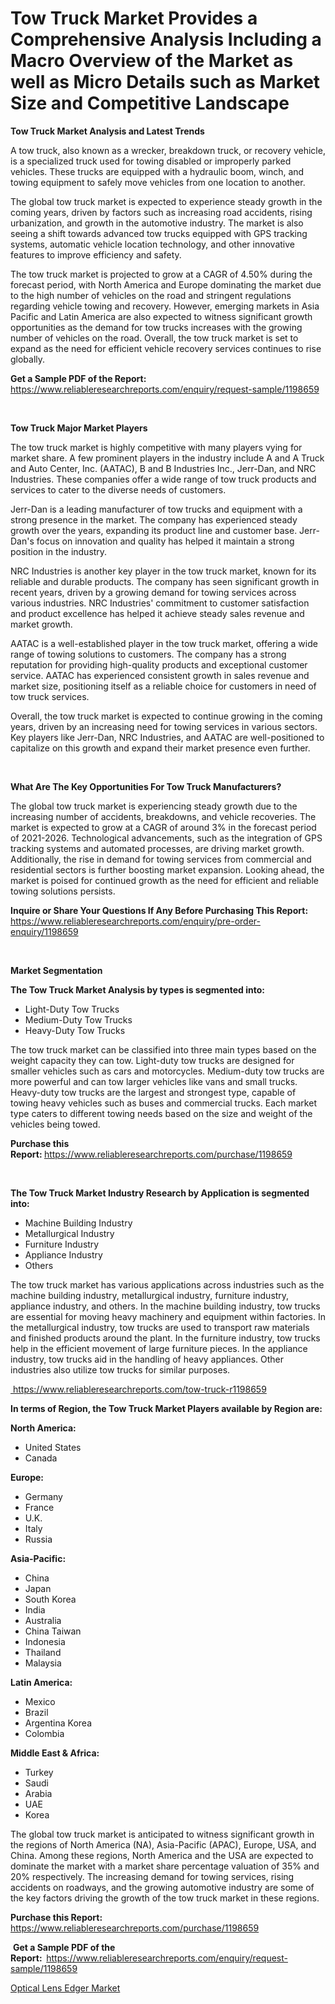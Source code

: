 <p><h1>Tow Truck Market Provides a Comprehensive Analysis Including a Macro Overview of the Market as well as Micro Details such as Market Size and Competitive Landscape</h1></p><p><strong>Tow Truck Market Analysis and Latest Trends</strong></p>
<p><p>A tow truck, also known as a wrecker, breakdown truck, or recovery vehicle, is a specialized truck used for towing disabled or improperly parked vehicles. These trucks are equipped with a hydraulic boom, winch, and towing equipment to safely move vehicles from one location to another.</p><p>The global tow truck market is expected to experience steady growth in the coming years, driven by factors such as increasing road accidents, rising urbanization, and growth in the automotive industry. The market is also seeing a shift towards advanced tow trucks equipped with GPS tracking systems, automatic vehicle location technology, and other innovative features to improve efficiency and safety.</p><p>The tow truck market is projected to grow at a CAGR of 4.50% during the forecast period, with North America and Europe dominating the market due to the high number of vehicles on the road and stringent regulations regarding vehicle towing and recovery. However, emerging markets in Asia Pacific and Latin America are also expected to witness significant growth opportunities as the demand for tow trucks increases with the growing number of vehicles on the road. Overall, the tow truck market is set to expand as the need for efficient vehicle recovery services continues to rise globally.</p></p>
<p><strong>Get a Sample PDF of the Report:&nbsp;</strong> <a href="https://www.reliableresearchreports.com/enquiry/request-sample/1198659">https://www.reliableresearchreports.com/enquiry/request-sample/1198659</a></p>
<p>&nbsp;</p>
<p><strong>Tow Truck Major Market Players</strong></p>
<p><p>The tow truck market is highly competitive with many players vying for market share. A few prominent players in the industry include A and A Truck and Auto Center, Inc. (AATAC), B and B Industries Inc., Jerr-Dan, and NRC Industries. These companies offer a wide range of tow truck products and services to cater to the diverse needs of customers.</p><p>Jerr-Dan is a leading manufacturer of tow trucks and equipment with a strong presence in the market. The company has experienced steady growth over the years, expanding its product line and customer base. Jerr-Dan's focus on innovation and quality has helped it maintain a strong position in the industry.</p><p>NRC Industries is another key player in the tow truck market, known for its reliable and durable products. The company has seen significant growth in recent years, driven by a growing demand for towing services across various industries. NRC Industries' commitment to customer satisfaction and product excellence has helped it achieve steady sales revenue and market growth.</p><p>AATAC is a well-established player in the tow truck market, offering a wide range of towing solutions to customers. The company has a strong reputation for providing high-quality products and exceptional customer service. AATAC has experienced consistent growth in sales revenue and market size, positioning itself as a reliable choice for customers in need of tow truck services.</p><p>Overall, the tow truck market is expected to continue growing in the coming years, driven by an increasing need for towing services in various sectors. Key players like Jerr-Dan, NRC Industries, and AATAC are well-positioned to capitalize on this growth and expand their market presence even further.</p></p>
<p>&nbsp;</p>
<p><strong>What Are The Key Opportunities For Tow Truck Manufacturers?</strong></p>
<p><p>The global tow truck market is experiencing steady growth due to the increasing number of accidents, breakdowns, and vehicle recoveries. The market is expected to grow at a CAGR of around 3% in the forecast period of 2021-2026. Technological advancements, such as the integration of GPS tracking systems and automated processes, are driving market growth. Additionally, the rise in demand for towing services from commercial and residential sectors is further boosting market expansion. Looking ahead, the market is poised for continued growth as the need for efficient and reliable towing solutions persists.</p></p>
<p><strong>Inquire or Share Your Questions If Any Before Purchasing This Report:</strong> <a href="https://www.reliableresearchreports.com/enquiry/pre-order-enquiry/1198659">https://www.reliableresearchreports.com/enquiry/pre-order-enquiry/1198659</a></p>
<p>&nbsp;</p>
<p><strong>Market Segmentation</strong></p>
<p><strong>The Tow Truck Market Analysis by types is segmented into:</strong></p>
<p><ul><li>Light-Duty Tow Trucks</li><li>Medium-Duty Tow Trucks</li><li>Heavy-Duty Tow Trucks</li></ul></p>
<p><p>The tow truck market can be classified into three main types based on the weight capacity they can tow. Light-duty tow trucks are designed for smaller vehicles such as cars and motorcycles. Medium-duty tow trucks are more powerful and can tow larger vehicles like vans and small trucks. Heavy-duty tow trucks are the largest and strongest type, capable of towing heavy vehicles such as buses and commercial trucks. Each market type caters to different towing needs based on the size and weight of the vehicles being towed.</p></p>
<p><strong>Purchase this Report:&nbsp;</strong><a href="https://www.reliableresearchreports.com/purchase/1198659">https://www.reliableresearchreports.com/purchase/1198659</a></p>
<p>&nbsp;</p>
<p><strong>The Tow Truck Market Industry Research by Application is segmented into:</strong></p>
<p><ul><li>Machine Building Industry</li><li>Metallurgical Industry</li><li>Furniture Industry</li><li>Appliance Industry</li><li>Others</li></ul></p>
<p><p>The tow truck market has various applications across industries such as the machine building industry, metallurgical industry, furniture industry, appliance industry, and others. In the machine building industry, tow trucks are essential for moving heavy machinery and equipment within factories. In the metallurgical industry, tow trucks are used to transport raw materials and finished products around the plant. In the furniture industry, tow trucks help in the efficient movement of large furniture pieces. In the appliance industry, tow trucks aid in the handling of heavy appliances. Other industries also utilize tow trucks for similar purposes.</p></p>
<p><a href="https://www.reliableresearchreports.com/tow-truck-r1198659">&nbsp;https://www.reliableresearchreports.com/tow-truck-r1198659</a></p>
<p><strong>In terms of Region, the Tow Truck Market Players available by Region are:</strong></p>
<p>
    <p> <strong> North America: </strong>
        <ul>
            <li>United States</li>
            <li>Canada</li>
        </ul>
        </p> 
    <p> <strong> Europe: </strong>
        <ul>
            <li>Germany</li>
            <li>France</li>
            <li>U.K.</li>
            <li>Italy</li>
            <li>Russia</li>
        </ul>
        </p> 
    <p> <strong> Asia-Pacific: </strong>
        <ul>
            <li>China</li>
            <li>Japan</li>
            <li>South Korea</li>
            <li>India</li>
            <li>Australia</li>
            <li>China Taiwan</li>
            <li>Indonesia</li>
            <li>Thailand</li>
            <li>Malaysia</li>
        </ul>
        </p> 
    <p> <strong> Latin America: </strong>
        <ul>
            <li>Mexico</li>
            <li>Brazil</li>
            <li>Argentina Korea</li>
            <li>Colombia</li>
        </ul>
        </p> 
    <p> <strong> Middle East & Africa: </strong>
        <ul>
            <li>Turkey</li>
            <li>Saudi</li>
            <li>Arabia</li>
            <li>UAE</li>
            <li>Korea</li>
        </ul>
    </p>
    </p>
<p><p>The global tow truck market is anticipated to witness significant growth in the regions of North America (NA), Asia-Pacific (APAC), Europe, USA, and China. Among these regions, North America and the USA are expected to dominate the market with a market share percentage valuation of 35% and 20% respectively. The increasing demand for towing services, rising accidents on roadways, and the growing automotive industry are some of the key factors driving the growth of the tow truck market in these regions.</p></p>
<p><strong>Purchase this Report: </strong><a href="https://www.reliableresearchreports.com/purchase/1198659">https://www.reliableresearchreports.com/purchase/1198659</a></p>
<p>&nbsp;<strong>Get a Sample PDF of the Report:&nbsp;&nbsp;</strong><a href="https://www.reliableresearchreports.com/enquiry/request-sample/1198659">https://www.reliableresearchreports.com/enquiry/request-sample/1198659</a></p>
<p><strong></strong></p>
<p><p><a href="https://github.com/BryceTownsendr/Market-Research-Report-List-4/blob/main/optical-lens-edger-market.md">Optical Lens Edger Market</a></p></p>